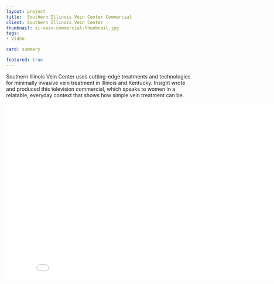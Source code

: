 ```yaml
---
layout: project
title:  Southern Illinois Vein Center Commercial
client: Southern Illinois Vein Center
thumbnail: si-vein-commercial-thumbnail.jpg
tags:
- Video

card: summary

featured: true
---
```


Southern Illinois Vein Center uses cutting-edge treatments and technologies for minimally invasive vein treatment in Illinois and Kentucky. Insight wrote and produced this television commercial, which speaks to women in a relatable, everyday context that shows how simple vein treatment can be.

<iframe width="853" height="480" src="//www.youtube.com/embed/F61jAg5InKo" frameborder="0" allowfullscreen></iframe>